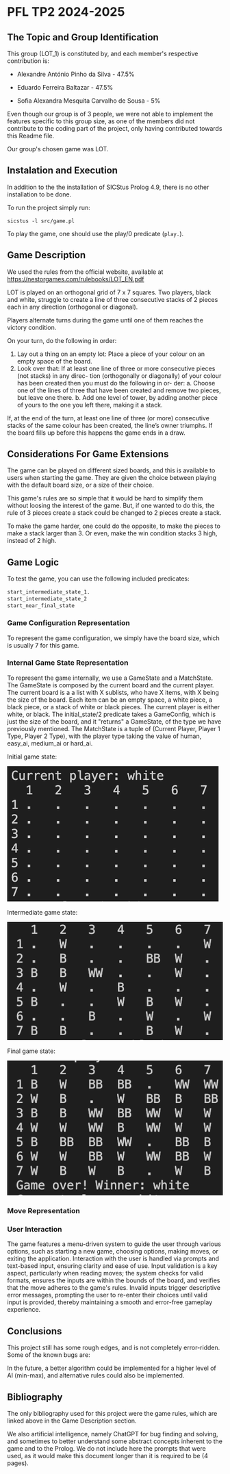 # PFL TP2 2024-2025

## The Topic and Group Identification

This group (LOT_1) is constituted by, and each member's respective contribution is:

- Alexandre António Pinho da Silva - 47.5%

- Eduardo Ferreira Baltazar - 47.5%

- Sofia Alexandra Mesquita Carvalho de Sousa - 5%


Even though our group is of 3 people, we were not able to implement the features specific to this group size, as one of the members did not contribute to the coding part of the project, only having contributed towards this Readme file.

Our group's chosen game was LOT.

## Instalation and Execution

In addition to the the installation of SICStus Prolog 4.9, there is no other installation to be done.

To run the project simply run:

```
sicstus -l src/game.pl
```

To play the game, one should use the play/0 predicate (`play.`).

## Game Description

We used the rules from the official website, available at https://nestorgames.com/rulebooks/LOT_EN.pdf

LOT is played on an orthogonal grid of 7 x 7 squares.
Two players, black and white, struggle to create a line of
three consecutive stacks of 2 pieces each in any direction (orthogonal or diagonal).

Players alternate turns during the game until one of
them reaches the victory condition.

On your turn, do the following in order:
1. Lay out a thing on an empty lot: Place a piece
of your colour on an empty space of the board.
2. Look over that: If at least one line of three or
more consecutive pieces (not stacks) in any direc-
tion (orthogonally or diagonally) of your colour has
been created then you must do the following in or-
der:
a. Choose one of the lines of three that have
been created and remove two pieces, but
leave one there.
b. Add one level of tower, by adding another
piece of yours to the one you left there,
making it a stack.


If, at the end of the turn, at least one line of three (or
more) consecutive stacks of the same colour has been
created, the line’s owner triumphs. If the board fills up
before this happens the game ends in a draw.

## Considerations For Game Extensions

The game can be played on different sized boards, and this is available to users when starting the game. They are given the choice between playing with the default board size, or a size of their choice.

This game's rules are so simple that it would be hard to simplify them without loosing the interest of the game. But, if one wanted to do this, the rule of 3 pieces create a stack could be changed to 2 pieces create a stack.

To make the game harder, one could do the opposite, to make the pieces to make a stack larger than 3. Or even, make the win condition stacks 3 high, instead of 2 high.

## Game Logic

To test the game, you can use the following included predicates:

```
start_intermediate_state_1.
start_intermediate_state_2
start_near_final_state
```

### Game Configuration Representation

To represent the game configuration, we simply have the board size, which is usually 7 for this game.

### Internal Game State Representation

To represent the game internally, we use a GameState and a MatchState. The GameState is composed by the current board and the current player. The current board is a a list with X sublists, who have X items, with X being the size of the board. Each item can be an empty space, a white piece, a black piece, or a stack of white or black pieces. The current player is either white, or black.  The initial_state/2 predicate takes a GameConfig, which is just the size of the board, and it "returns" a GameState, of the type we have previously mentioned. The MatchState is a tuple of (Current Player, Player 1 Type, Player 2 Type), with the player type taking the value of human, easy_ai, medium_ai or hard_ai. 

Initial game state:

![](img/6.png)

Intermediate game state:

![](img/5.png)

Final game state:

![](img/4.png)

### Move Representation


### User Interaction

The game features a menu-driven system to guide the user through various options, such as starting a new game, choosing options, making moves, or exiting the application. Interaction with the user is handled via prompts and text-based input, ensuring clarity and ease of use. Input validation is a key aspect, particularly when reading moves; the system checks for valid formats, ensures the inputs are within the bounds of the board, and verifies that the move adheres to the game's rules. Invalid inputs trigger descriptive error messages, prompting the user to re-enter their choices until valid input is provided, thereby maintaining a smooth and error-free gameplay experience.

## Conclusions

This project still has some rough edges, and is not completely error-ridden. Some of the known bugs are:

In the future, a better algorithm could be implemented for a higher level of AI (min-max), and alternative rules could also be implemented.

## Bibliography

The only bibliography used for this project were the game rules, which are linked above in the Game Description section.

We also artificial intelligence, namely ChatGPT for bug finding and solving, and sometimes to better understand some abstract concepts inherent to the game and to the Prolog. We do not include here the prompts that were used, as it would make this document longer than it is required to be (4 pages).

